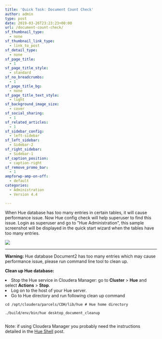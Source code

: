 ```yaml
---
title: 'Quick Task: Document Count Check'
author: admin
type: post
date: 2019-03-26T23:23:23+00:00
url: /document-count-check/
sf_thumbnail_type:
  - none
sf_thumbnail_link_type:
  - link_to_post
sf_detail_type:
  - none
sf_page_title:
  - 1
sf_page_title_style:
  - standard
sf_no_breadcrumbs:
  - 1
sf_page_title_bg:
  - none
sf_page_title_text_style:
  - light
sf_background_image_size:
  - cover
sf_social_sharing:
  - 1
sf_related_articles:
  - 1
sf_sidebar_config:
  - left-sidebar
sf_left_sidebar:
  - Sidebar-2
sf_right_sidebar:
  - Sidebar-1
sf_caption_position:
  - caption-right
sf_remove_promo_bar:
  - 1
ampforwp-amp-on-off:
  - default
categories:
  - Administration
  - Version 4.4

---
```

When Hue database has too many entries in certain tables, it will cause performance issue. Now Hue config check will help superuser to find this issue. Login as superuser and go to "Hue Administration", this sample screenshot will be displayed in the quick start wizard when the tables have too many entries.

[<img class="size-full wp-image-5802 aligncenter" src="https://cdn.gethue.com/uploads/2019/03/Doc2CountCheck.png"/>][1]

****

**Warning:** <span style="font-weight: 400;">Hue database Document2 has too many entries which may cause performance issue, please run command line tool to clean up.</span>

**Clean up Hue database:**

<li style="font-weight: 400;">
  <span style="font-weight: 400;">Stop the Hue service in Cloudera Manager: go to </span><b>Cluster</b><span style="font-weight: 400;"> > </span><b>Hue</b><span style="font-weight: 400;"> and select </span><b>Actions</b><span style="font-weight: 400;"> > </span><b>Stop</b><span style="font-weight: 400;">.</span>
</li>
<li style="font-weight: 400;">
  <span style="font-weight: 400;">Log on to the host of your Hue server.</span>
</li>
<li style="font-weight: 400;">
  <span style="font-weight: 400;">Go to Hue directory and run following clean up command</span>
</li>

<pre><code class="bash">cd /opt/cloudera/parcels/CDH/lib/hue # Hue home directory

./build/env/bin/hue desktop_document_cleanup

</code></pre>

Note: if using Cloudera Manager you probably need the instructions detailed in the [Hue Shell][2] post.

 [1]: https://cdn.gethue.com/uploads/2019/03/Doc2CountCheck.png
 [2]: https://gethue.com/quick-task-how-to-count-the-documents-of-a-user-via-the-shell/
